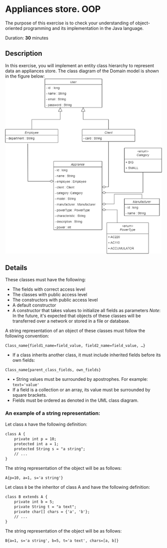 # Appliances store. OOP

The purpose of this exercise is to check your understanding of object-oriented programming and its implementation in the Java language.

Duration: **30** minutes

## Description

In this exercise, you will implement an entity class hierarchy to represent data an appliances store. The class diagram of the Domain model is shown in the figure below:
![appliancesOOP.png](appliancesOOP.png)

## Details

These classes must have the following:
  * The fields with correct access level
  * The classes with public access level
  * The constructors with public access level
  * A default constructor
  * A constructor that takes values to initialize all fields as parameters
_Note_: In the future, it's expected that objects of these classes will be transferred over a network or stored in a file or database.

A string representation of an object of these classes must follow the following convention: 
```
Class_name{field1_name=field_value, field2_name=field_value, …}
```
- If a class inherits another class, it must include inherited fields before its own fields: 
```
Class_name{parent_class_fields, own_fields}
```
- •	String values must be surrounded by apostrophes. For example: `text='value'`
- If a field is a collection or an array, its value must be surrounded by square brackets.
- Fields must be ordered as denoted in the UML class diagram.

### An example of a string representation:
Let class `A` have the following definition:
```
class A {
    private int p = 10;
    protected int a = 1;
    protected String s = "a string";
    // ...
}
```
The string representation of the object will be as follows:
```
A{p=10, a=1, s='a string'}
```
Let class `B` be the inheritor of class A and have the following definition:
```
class B extends A {
    private int b = 5;
    private String t = "a text";
    private char[] chars = {'a', 'b'};
    // ...
}
```
The string representation of the object will be as follows:
```
B{a=1, s='a string', b=5, t='a text', chars=[a, b]}
```
